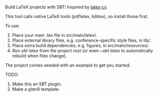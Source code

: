 Build LaTeX projects with SBT! Inspired by [latex-cv](https://github.com/stuhood/latex-cv).

This tool calls native LaTeX tools (pdflatex, bibtex), so install those first.

To use:
1) Place your main .tex file in src/main/latex/.
2) Place external library files, e.g. conference-specific style files, in lib/.
3) Place extra build dependencies, e.g. figures, in src/main/resources/.
4) Run *sbt latex* from the project root (or even *~sbt latex* to automatically rebuild when files change).

The project comes seeded with an example to get you started.

TODO:
1) Make this an SBT plugin.
2) Make a giter8 template.